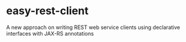 # easy-rest-client
A new approach on writing REST web service clients using declarative interfaces with JAX-RS annotations
